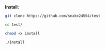 <b>Install:</b>

```sh
git clone https://github.com/snake24564/test

cd test/

chmod +x install

./install
```
